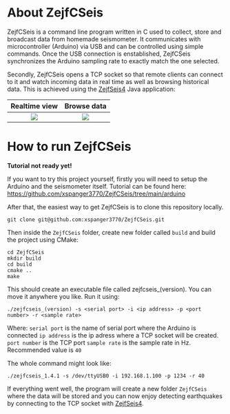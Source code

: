 # About ZejfCSeis

ZejfCSeis is a command line program written in C used to collect, store and broadcast data from homemade seismometer. It communicates with microcontroller (Arduino) via USB and can be controlled using simple commands. Once the USB connection is enstablished, ZejfCSeis synchronizes the Arduino sampling rate to exactly match the one selected.

Secondly, ZejfCSeis opens a TCP socket so that remote clients can connect to it and watch incoming data in real time as well as browsing historical data. This is achieved using the [ZejfSeis4](https://github.com/xspanger3770/ZejfSeis4) Java application:

Realtime view     |  Browse data
:-------------------------:|:-------------------------:
![](https://user-images.githubusercontent.com/100421968/230660124-b87666fc-8b61-4f80-bf1b-5516df0aa2d0.png) | ![](https://user-images.githubusercontent.com/100421968/230572243-ad604679-4adf-420e-9f8f-30c36f75cf50.png)


# How to run ZejfCSeis

**__Tutorial not ready yet!__**

If you want to try this project yourself, firstly you will need to setup the Arduino and the seismometer itself. Tutorial can be found here: https://github.com/xspanger3770/ZejfCSeis/tree/main/arduino

After that, the easiest way to get ZejfCSeis is to clone this repository locally. 

 ```
git clone git@github.com:xspanger3770/ZejfCSeis.git
 ```
 
 Then inside the `ZejfCSeis` folder, create new folder called `build` and build the project using CMake:
 ```
 cd ZejfCSeis
 mkdir build
 cd build
 cmake ..
 make
 ```
 
 This should create an executable file called zejfcseis_(version). You can move it anywhere you like.
 Run it using:
 ```
 ./zejfcseis_(version) -s <serial port> -i <ip address> -p <port number> -r <sample rate>
 ```
 Where:
 `serial port` is the name of serial port where the Arduino is connected
 `ip address` is the ip adress where a TCP socket will be created.
 `port number` is the TCP port
 `sample rate` is the sample rate in Hz. Recommended value is `40`
 
 The whole command might look like:
 
 ```
 ./zejfcseis_1.4.1 -s /dev/ttyUSB0 -i 192.168.1.100 -p 1234 -r 40
 ```
 
 If everything went well, the program will create a new folder `ZejfCSeis` where the data will be stored and you can now enjoy detecting earthquakes by connecting to the TCP socket with [ZejfSeis4](https://github.com/xspanger3770/ZejfSeis4).
